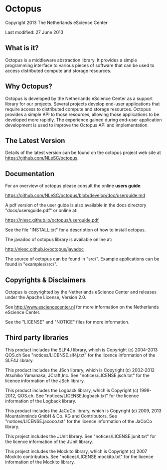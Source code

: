 Octopus
=======

Copyright 2013 The Netherlands eScience Center

Last modified: 27 June 2013

What is it?
-----------

Octopus is a middleware abstraction library. It provides a simple programming 
interface to various pieces of software that can be used to access distributed
compute and storage resources. 


Why Octopus?
------------

Octopus is developed by the Netherlands eScience Center as a support library 
for our projects. Several projects develop end-user applications that require 
access to distributed compute and storage resources. Octopus provides a simple 
API to those resources, allowing those applications to be developed more 
rapidly. The experience gained during end-user application development is used 
to improve the Octopus API and implementation. 


The Latest Version
------------------

Details of the latest version can be found on the octopus project web site at
<https://github.com/NLeSC/octopus>.


Documentation
-------------

For an overview of octopus please consult the online __users guide__:

<https://github.com/NLeSC/octopus/blob/develop/doc/userguide.md>

A pdf version of the user guide is also available in the docs directory 
"docs/usersguide.pdf" or online at:

<https://nlesc.github.io/octopus/userguide.pdf>

See the file "INSTALL.txt" for a description of how to install octopus. 

The javadoc of octopus library is available online at: 

<http://nlesc.github.io/octopus/javadoc>

The source of octopus can be found in "src/". Example applications can be 
found in "examples/src/".


Copyrights & Disclaimers
------------------------

Octopus is copyrighted by the Netherlands eScience Center and releases under 
the Apache License, Version 2.0.

See <http://www.esciencecenter.nl> for more information on the Netherlands
eScience Center.

See the "LICENSE" and "NOTICE" files for more information. 


Third party libraries
---------------------

This product includes the SLF4J library, which is Copyright (c) 2004-2013
QOS.ch See "notices/LICENSE.slf4j.txt" for the licence information of
the SLF4J library.

This product includes the JSch library, which is Copyright (c) 2002-2012
Atsuhiko Yamanaka, JCraft,Inc. See "notices/LICENSE.jsch.txt" for the
licence information of the JSch library.

This product includes the Logback library, which is Copyright (c)
1999-2012, QOS.ch. See "notices/LICENSE.logback.txt" for the licence
information of the Logback library.

This product includes the JaCoCo library, which is Copyright
(c) 2009, 2013 Mountainminds GmbH & Co. KG and Contributors. See
"notices/LICENSE.jacoco.txt" for the licence information of the JaCoCo
library.

This project includes the JUnit library. See "notices/LICENSE.junit.txt"
for the licence information of the JUnit library.

This project includes the Mockito library, which is Copyright (c) 2007
Mockito contributors. See "notices/LICENSE.mockito.txt" for the licence
information of the Mockito library.

